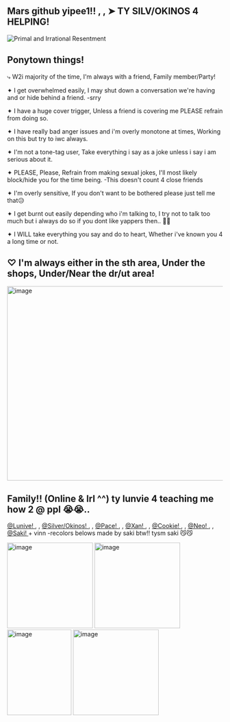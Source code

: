 Mars github yipee1!! , , ➤  TY SILV/OKINOS 4 HELPING!
-
![Primal and Irrational Resentment](https://i.pinimg.com/736x/03/d3/57/03d3571253f9cf210580705ea3fc4110.jpg)

Ponytown things!
-
⤷ W2i majority of the time, I'm always with a friend, Family member/Party!

✦ I get overwhelmed easily, I may shut down a conversation we're having and or hide behind a friend. -srry

✦ I have a huge cover trigger, Unless a friend is covering me PLEASE refrain from doing so.

✦ I have really bad anger issues and i'm overly monotone at times, Working on this but try to iwc always.

✦ I'm not a tone-tag user, Take everything i say as a joke unless i say i am serious about it.

✦ PLEASE, Please, Refrain from making sexual jokes, I'll most likely block/hide you for the time being. -This doesn't count 4 close friends

✦ I'm overly sensitive, If you don't want to be bothered please just tell me that😥

✦ I get burnt out easily depending who i'm talking to, I try not to talk too much but i always do so if you dont like yappers then.. 🤷‍♂️

✦ I WILL take everything you say and do to heart, Whether i've known you 4 a long time or not.

♡ I'm always either in the sth area, Under the shops, Under/Near the dr/ut area!
-------------------------------------------------------------------------------------------------------------

<img width="735" height="454" alt="image" src="https://github.com/user-attachments/assets/f33e95a4-3513-4e29-9843-a83c39083d89" />

Family!! (Online & Irl ^^) ty lunvie 4 teaching me how 2 @ ppl 😭😭..
----------

<a href="https://github.com/anglwngs">@Lunive! </a>  , , <a href="https://github.com/silverxpt">@Silver/Okinos! </a>  , , <a href="https://github.com/Pac3dShadowz">@Pace! </a>  , , <a href="https://github.com/metalsboyfriend">@Xan! </a> , , <a href="https://github.com/C00kieOasis">@Cookie! </a>  , ,
 <a href="https://github.com/kn1ght0fthew1nd">@Neo!  </a>  , , <a href="https://github.com/R0S1EP0S1ES">@Saki! </a>  + vinn -recolors belows made by saki btw!! tysm saki 😼😼

<img width="200" height="200" alt="image" src="https://github.com/user-attachments/assets/ddf14f93-f076-40fa-b379-c50ffd46de9d" /> <img width="200" height="200" alt="image" src="https://github.com/user-attachments/assets/855891c6-a0ca-4b4e-abd1-41ddebdd695c" /> <img width="150" height="200" alt="image" src="https://github.com/user-attachments/assets/f201e3fa-fb83-4af7-9c2b-a3b0316df19d" /> <img width="200" height="200" alt="image" src="https://github.com/user-attachments/assets/7e9c4920-e6a0-4318-a55d-dc472b368bee" /> 





